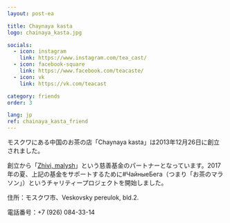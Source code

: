 ```yaml
---
layout: post-ea

title: Chaynaya kasta
logo: chainaya_kasta.jpg

socials:
  - icon: instagram
    link: https://www.instagram.com/tea_cast/
  - icon: facebook-square
    link: https://www.facebook.com/teacaste/
  - icon: vk
    link: https://vk.com/teacast

category: friends
order: 3

lang: jp
ref: chainaya_kasta_friend
---
```


モスクワにある中国のお茶の店「Chaynaya kasta」は2013年12月26日に創立されました。

創立から「<a href="https://fondzhivimalysh.ru/" target="_blank">Zhivi, malysh</a>」という慈善基金のパートナーとなっています。2017年の夏、上記の基金をサポートするために#ЧайныеБега（つまり「お茶のマラソン」）というチャリティープロジェクトを開始しました。

住所：モスクワ市、Veskovsky pereulok, bld.2.

電話番号：+7 (926) 084-33-14

